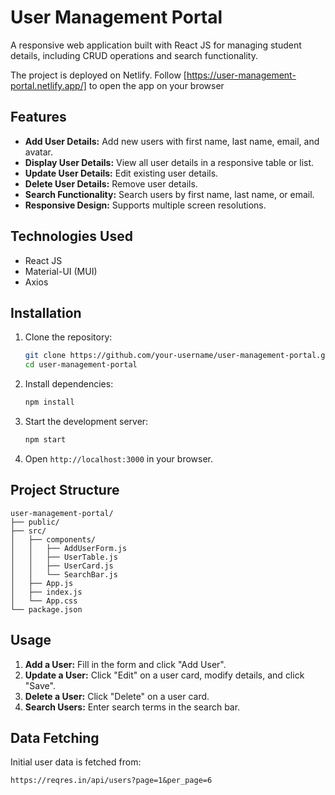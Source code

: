 # User Management Portal

A responsive web application built with React JS for managing student details, including CRUD operations and search functionality.

The project is deployed on Netlify. Follow [https://user-management-portal.netlify.app/] to open the app on your browser

## Features

- **Add User Details:** Add new users with first name, last name, email, and avatar.
- **Display User Details:** View all user details in a responsive table or list.
- **Update User Details:** Edit existing user details.
- **Delete User Details:** Remove user details.
- **Search Functionality:** Search users by first name, last name, or email.
- **Responsive Design:** Supports multiple screen resolutions.

## Technologies Used

- React JS
- Material-UI (MUI)
- Axios

## Installation

1. Clone the repository:

   ```bash
   git clone https://github.com/your-username/user-management-portal.git
   cd user-management-portal
   ```

2. Install dependencies:

   ```bash
   npm install
   ```

3. Start the development server:

   ```bash
   npm start
   ```

4. Open `http://localhost:3000` in your browser.

## Project Structure

```
user-management-portal/
├── public/
├── src/
│   ├── components/
│   │   ├── AddUserForm.js
│   │   ├── UserTable.js
│   │   ├── UserCard.js
│   │   └── SearchBar.js
│   ├── App.js
│   ├── index.js
│   └── App.css
└── package.json
```

## Usage

1. **Add a User:** Fill in the form and click "Add User".
2. **Update a User:** Click "Edit" on a user card, modify details, and click "Save".
3. **Delete a User:** Click "Delete" on a user card.
4. **Search Users:** Enter search terms in the search bar.

## Data Fetching

Initial user data is fetched from:
```
https://reqres.in/api/users?page=1&per_page=6
```
